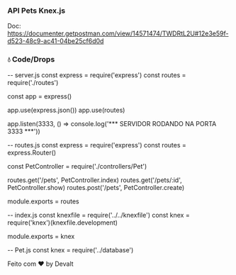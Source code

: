 ### API Pets Knex.js

Doc: https://documenter.getpostman.com/view/14571474/TWDRtL2U#12e3e59f-d523-48c9-ac41-04be25cf6d0d

### 💧 Code/Drops

-- server.js
const express = require('express')
const routes = require('./routes')

const app = express()

app.use(express.json())
app.use(routes)

app.listen(3333, () => console.log('*** SERVIDOR RODANDO NA PORTA 3333 ***'))

-- routes.js
const express = require('express')
const routes = express.Router()

const PetController = require('./controllers/Pet')

routes.get('/pets', PetController.index)
routes.get('/pets/:id', PetController.show)
routes.post('/pets', PetController.create)

module.exports = routes

-- index.js
const knexfile = require('../../knexfile')
const knex = require('knex')(knexfile.development)

module.exports = knex

-- Pet.js
const knex = require('../database')

Feito com ♥ by Devalt
